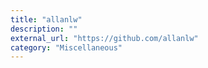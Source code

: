 ```yaml
---
title: "allanlw"
description: ""
external_url: "https://github.com/allanlw"
category: "Miscellaneous"
---
```

